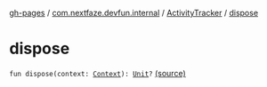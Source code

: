 [gh-pages](../../index.md) / [com.nextfaze.devfun.internal](../index.md) / [ActivityTracker](index.md) / [dispose](.)

# dispose

`fun dispose(context: `[`Context`](https://developer.android.com/reference/android/content/Context.html)`): `[`Unit`](https://kotlinlang.org/api/latest/jvm/stdlib/kotlin/-unit/index.html)`?` [(source)](https://github.com/NextFaze/dev-fun/tree/master/devfun/src/main/java/com/nextfaze/devfun/internal/ActivityTracking.kt#L95)